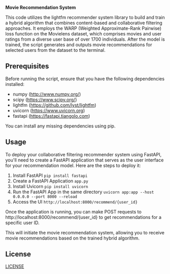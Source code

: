 **Movie Recommendation System**

This code utilizes the lightfm recommender system library to build and train a hybrid algorithm that combines content-based and collaborative filtering approaches. It employs the WARP (Weighted Approximate-Rank Pairwise) loss function on the Movielens dataset, which comprises movies and user ratings from a diverse user base of over 1700 individuals. After the model is trained, the script generates and outputs movie recommendations for selected users from the dataset to the terminal.

## Prerequisites

Before running the script, ensure that you have the following dependencies installed:

- numpy (http://www.numpy.org/)
- scipy (https://www.scipy.org/)
- lightfm (https://github.com/lyst/lightfm)
- uvicorn (https://www.uvicorn.org)
- fastapi (https://fastapi.tiangolo.com)

You can install any missing dependencies using pip.

## Usage
To deploy your collaborative filtering recommender system using FastAPI, you'll need to create a FastAPI application that serves as the user interface for your recommendation model. Here are the steps to deploy it:

1. Install FastAPI ```pip install fastapi```
2. Create a FastAPI Application ```app.py```
3. Install Uvicorn ```pip install uvicorn```
4. Run the FastAPI App in the same directory ```uvicorn app:app --host 0.0.0.0 --port 8000 --reload```
5. Access the UI ```http://localhost:8000/recommend/{user_id}```

Once the application is running, you can make POST requests to http://localhost:8000/recommend/{user_id} to get recommendations for a specific user ID.

This will initiate the movie recommendation system, allowing you to receive movie recommendations based on the trained hybrid algorithm.

## License

[LICENSE](LICENSE)